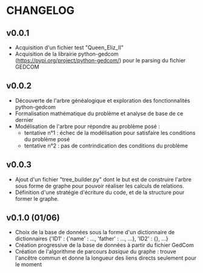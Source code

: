 # CHANGELOG

## v0.0.1

- Acquisition d'un fichier test "Queen_Eliz_II"
- Acquisition de la librairie python-gedcom (https://pypi.org/project/python-gedcom/) pour le parsing du fichier GEDCOM

## v0.0.2

- Découverte de l'arbre généalogique et exploration des fonctionnalités python-gedcom
- Formalisation mathématique du problème et analyse de base de ce dernier
- Modélisation de l'arbre pour répondre au problème posé :
  - tentative n°1 : échec de la modélisation pour satisfaire les conditions du problème posé
  - tentative n°2 : pas de contrindication des conditions du problème

## v0.0.3

- Ajout d'un fichier "tree_builder.py" dont le but est de construire l'arbre sous forme de graphe pour pouvoir 
réaliser les calculs de relations.
- Définition d'une stratégie d'écriture du code, et de la structure pour former le graphe.

## v0.1.0 (01/06)

- Choix de la base de données sous la forme d'un dictionnaire de dictionnaires {'ID1' : {'name' : ..., 'father' : ..., ...}, 'ID2' : {}, ...}
- Création progressive de la base de données à partir du fichier GedCom
- Création de l'algorithme de parcours *basique* du graphe : trouve l'ancêtre commun et donne la longueur des liens directs seulement pour le moment 